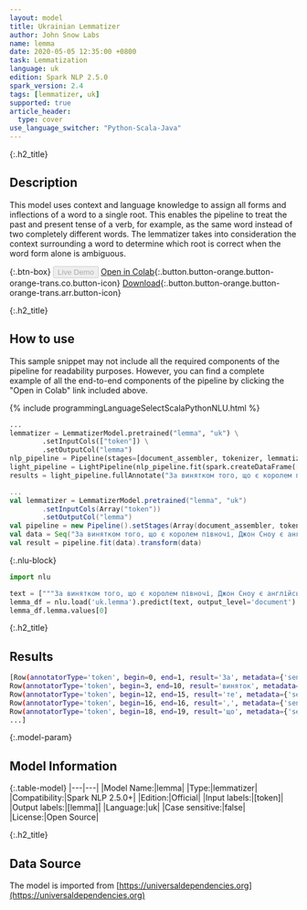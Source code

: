 ```yaml
---
layout: model
title: Ukrainian Lemmatizer
author: John Snow Labs
name: lemma
date: 2020-05-05 12:35:00 +0800
task: Lemmatization
language: uk
edition: Spark NLP 2.5.0
spark_version: 2.4
tags: [lemmatizer, uk]
supported: true
article_header:
  type: cover
use_language_switcher: "Python-Scala-Java"
---
```


{:.h2_title}
## Description
This model uses context and language knowledge to assign all forms and inflections of a word to a single root. This enables the pipeline to treat the past and present tense of a verb, for example, as the same word instead of two completely different words. The lemmatizer takes into consideration the context surrounding a word to determine which root is correct when the word form alone is ambiguous.

{:.btn-box}
<button class="button button-orange" disabled>Live Demo</button>
[Open in Colab](https://githubtocolab.com/JohnSnowLabs/spark-nlp-workshop/blob/b2eb08610dd49d5b15077cc499a94b4ec1e8b861/jupyter/annotation/english/model-downloader/Create%20custom%20pipeline%20-%20NerDL.ipynb){:.button.button-orange.button-orange-trans.co.button-icon}
[Download](https://s3.amazonaws.com/auxdata.johnsnowlabs.com/public/models/lemma_uk_2.5.0_2.4_1588671294202.zip){:.button.button-orange.button-orange-trans.arr.button-icon}

{:.h2_title}
## How to use

This sample snippet may not include all the required components of the pipeline for readability purposes. However, you can find a complete example of all the end-to-end components of the pipeline by clicking the "Open in Colab" link included above.


<div class="tabs-box" markdown="1">

{% include programmingLanguageSelectScalaPythonNLU.html %}

```python
...
lemmatizer = LemmatizerModel.pretrained("lemma", "uk") \
        .setInputCols(["token"]) \
        .setOutputCol("lemma")
nlp_pipeline = Pipeline(stages=[document_assembler, tokenizer, lemmatizer])
light_pipeline = LightPipeline(nlp_pipeline.fit(spark.createDataFrame([['']]).toDF("text")))
results = light_pipeline.fullAnnotate("За винятком того, що є королем півночі, Джон Сноу є англійським лікарем та лідером у розвитку анестезії та медичної гігієни.")
```

```scala
...
val lemmatizer = LemmatizerModel.pretrained("lemma", "uk")
        .setInputCols(Array("token"))
        .setOutputCol("lemma")
val pipeline = new Pipeline().setStages(Array(document_assembler, tokenizer, lemmatizer))
val data = Seq("За винятком того, що є королем півночі, Джон Сноу є англійським лікарем та лідером у розвитку анестезії та медичної гігієни.").toDF("text")
val result = pipeline.fit(data).transform(data)
```

{:.nlu-block}
```python
import nlu

text = ["""За винятком того, що є королем півночі, Джон Сноу є англійським лікарем та лідером у розвитку анестезії та медичної гігієни."""]
lemma_df = nlu.load('uk.lemma').predict(text, output_level='document')
lemma_df.lemma.values[0]
```

</div>

{:.h2_title}
## Results

```bash
[Row(annotatorType='token', begin=0, end=1, result='За', metadata={'sentence': '0'}, embeddings=[]),
Row(annotatorType='token', begin=3, end=10, result='виняток', metadata={'sentence': '0'}, embeddings=[]),
Row(annotatorType='token', begin=12, end=15, result='те', metadata={'sentence': '0'}, embeddings=[]),
Row(annotatorType='token', begin=16, end=16, result=',', metadata={'sentence': '0'}, embeddings=[]),
Row(annotatorType='token', begin=18, end=19, result='що', metadata={'sentence': '0'}, embeddings=[]),
...]
```

{:.model-param}
## Model Information

{:.table-model}
|---|---|
|Model Name:|lemma|
|Type:|lemmatizer|
|Compatibility:|Spark NLP 2.5.0+|
|Edition:|Official|
|Input labels:|[token]|
|Output labels:|[lemma]|
|Language:|uk|
|Case sensitive:|false|
|License:|Open Source|

{:.h2_title}
## Data Source
The model is imported from [https://universaldependencies.org](https://universaldependencies.org)